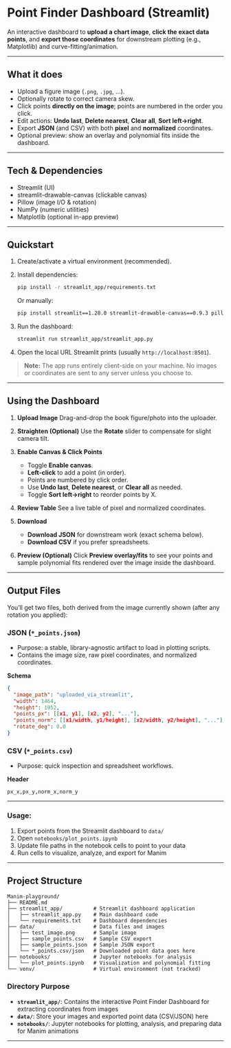 # Point Finder Dashboard (Streamlit)

An interactive dashboard to **upload a chart image**, **click the exact data points**, and **export those coordinates** for downstream plotting (e.g., Matplotlib) and curve-fitting/animation.

---

## What it does

* Upload a figure image (`.png`, `.jpg`, …).
* Optionally rotate to correct camera skew.
* Click points **directly on the image**; points are numbered in the order you click.
* Edit actions: **Undo last**, **Delete nearest**, **Clear all**, **Sort left→right**.
* Export **JSON** (and CSV) with both **pixel** and **normalized** coordinates.
* Optional preview: show an overlay and polynomial fits inside the dashboard.

---

## Tech & Dependencies

* Streamlit (UI)
* streamlit-drawable-canvas (clickable canvas)
* Pillow (image I/O & rotation)
* NumPy (numeric utilities)
* Matplotlib (optional in-app preview)

---

## Quickstart

1. Create/activate a virtual environment (recommended).
2. Install dependencies:

   ```bash
   pip install -r streamlit_app/requirements.txt
   ```

   Or manually:
   ```bash
   pip install streamlit==1.28.0 streamlit-drawable-canvas==0.9.3 pillow numpy matplotlib pandas
   ```

3. Run the dashboard:

   ```bash
   streamlit run streamlit_app/streamlit_app.py
   ```

4. Open the local URL Streamlit prints (usually `http://localhost:8501`).

> **Note:** The app runs entirely client-side on your machine. No images or coordinates are sent to any server unless you choose to.

---

## Using the Dashboard

1. **Upload Image**
   Drag-and-drop the book figure/photo into the uploader.

2. **Straighten (Optional)**
   Use the **Rotate** slider to compensate for slight camera tilt.

3. **Enable Canvas & Click Points**

   * Toggle **Enable canvas**.
   * **Left-click** to add a point (in order).
   * Points are numbered by click order.
   * Use **Undo last**, **Delete nearest**, or **Clear all** as needed.
   * Toggle **Sort left→right** to reorder points by X.

4. **Review Table**
   See a live table of pixel and normalized coordinates.

5. **Download**

   * **Download JSON** for downstream work (exact schema below).
   * **Download CSV** if you prefer spreadsheets.

6. **Preview (Optional)**
   Click **Preview overlay/fits** to see your points and sample polynomial fits rendered over the image inside the dashboard.

---

## Output Files

You’ll get two files, both derived from the image currently shown (after any rotation you applied):

### JSON (`*_points.json`)

* Purpose: a stable, library-agnostic artifact to load in plotting scripts.
* Contains the image size, raw pixel coordinates, and normalized coordinates.

**Schema**

```json
{
  "image_path": "uploaded_via_streamlit",
  "width": 1464,
  "height": 1952,
  "points_px": [[x1, y1], [x2, y2], "..."],
  "points_norm": [[x1/width, y1/height], [x2/width, y2/height], "..."],
  "rotate_deg": 0.0
}
```

### CSV (`*_points.csv`)

* Purpose: quick inspection and spreadsheet workflows.

**Header**

```
px_x,px_y,norm_x,norm_y
```

---

### Usage:
1. Export points from the Streamlit dashboard to `data/`
2. Open `notebooks/plot_points.ipynb`
3. Update file paths in the notebook cells to point to your data
4. Run cells to visualize, analyze, and export for Manim

---

## Project Structure

```
Manim-playground/
├── README.md
├── streamlit_app/          # Streamlit dashboard application
│   ├── streamlit_app.py    # Main dashboard code
│   └── requirements.txt    # Dashboard dependencies
├── data/                   # Data files and images
│   ├── test_image.png      # Sample image
│   ├── sample_points.csv   # Sample CSV export
│   ├── sample_points.json  # Sample JSON export
│   └── *_points.csv/json   # Downloaded point data goes here
├── notebooks/              # Jupyter notebooks for analysis
│   └── plot_points.ipynb   # Visualization and polynomial fitting
└── venv/                   # Virtual environment (not tracked)
```

### Directory Purpose

- **`streamlit_app/`**: Contains the interactive Point Finder Dashboard for extracting coordinates from images
- **`data/`**: Store your images and exported point data (CSV/JSON) here
- **`notebooks/`**: Jupyter notebooks for plotting, analysis, and preparing data for Manim animations

---
